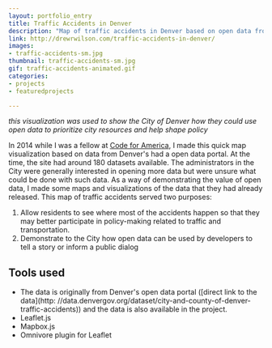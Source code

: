 ```yaml
---
layout: portfolio_entry
title: Traffic Accidents in Denver
description: "Map of traffic accidents in Denver based on open data from the City and County of Denver"
link: http://drewrwilson.com/traffic-accidents-in-denver/
images:
- traffic-accidents-sm.jpg
thumbnail: traffic-accidents-sm.jpg
gif: traffic-accidents-animated.gif
categories:
- projects
- featuredprojects

---
```


*this visualization was used to show the City of Denver how they could use open data to prioritize city resources and help shape policy*

In 2014 while I was a fellow at [Code for America](http://codeforamerica.org), I made this quick map visualization based on data from Denver's had a open data portal. At the time, the site had around 180 datasets available. The administrators in the City were generally interested in opening more data but were unsure what could be done with such data. As a way of demonstrating the value of open data, I made some maps and visualizations of the data that they had already released. This map of traffic accidents served two purposes:

 1. Allow residents to see where most of the accidents happen so that they may better participate in policy-making related to traffic and transportation.
 1. Demonstrate to the City how open data can be used by developers to tell a story or inform a public dialog

## Tools used
 * The data is originally from Denver's open data portal ([direct link to the data](http: //data.denvergov.org/dataset/city-and-county-of-denver-traffic-accidents)) and the data is also available in the project.
 * Leaflet.js
 * Mapbox.js
 * Omnivore plugin for Leaflet
